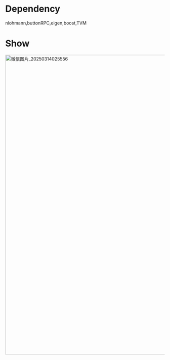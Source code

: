 # Dependency
nlohmann,buttonRPC,eigen,boost,TVM
# Show
<img width="943" alt="微信图片_20250314025556" src="https://github.com/user-attachments/assets/61b2d4ce-dcfe-4fe8-be31-7aa355f75398" />
